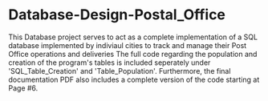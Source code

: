 # Database-Design-Postal_Office
This Database project serves to act as a complete implementation of a SQL database implemented by indiviaul cities to track and manage their Post Office operations and deliveries
The full code regarding the population and creation of the program's tables is included seperately under 'SQL_Table_Creation' and 'Table_Population'. Furthermore, the final documentation PDF also includes a complete version of the code starting at Page #6. 
